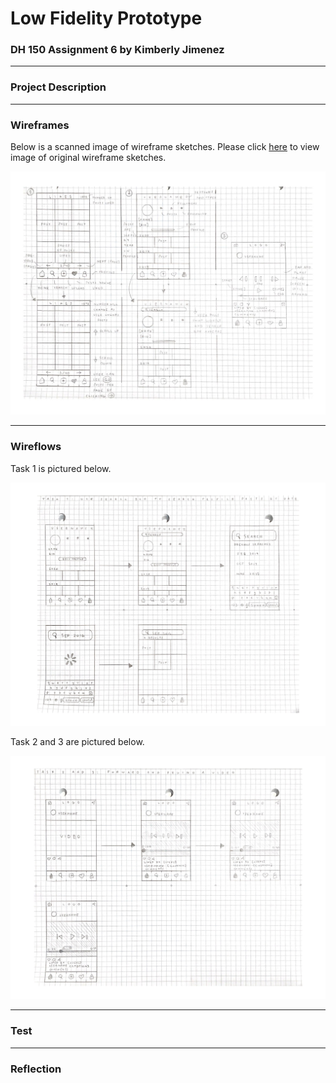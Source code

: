 # Low Fidelity Prototype

### DH 150 Assignment 6 by Kimberly Jimenez

---
### Project Description

---
### Wireframes

Below is a scanned image of wireframe sketches. Please click [here](https://github.com/kj121497/kj5/blob/master/IMG_6321.jpg) to view image of original wireframe sketches.

<img src="CLICKING B-page-001.jpg">

---
### Wireflows

Task 1 is pictured below.

<img src="6 VA MI-page-001.jpg">

Task 2 and 3 are pictured below.

<img src="COMMEN1 2-page-001.jpg">

---
### Test

---
### Reflection
